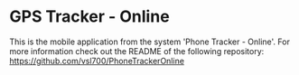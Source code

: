 # GPS Tracker - Online
This is the mobile application from the system 'Phone Tracker - Online'. For more information check out the README of the following repository: https://github.com/vsl700/PhoneTrackerOnline
